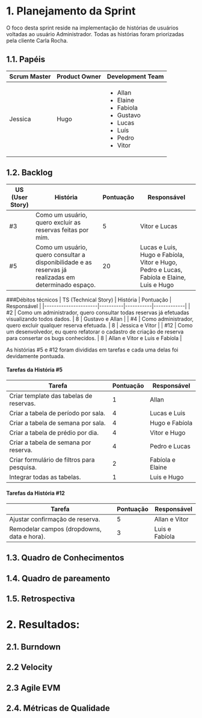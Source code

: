 # 1. Planejamento da Sprint
O foco desta sprint reside na implementação de histórias de usuários voltadas ao usuário Administrador. Todas as histórias foram priorizadas pela cliente Carla Rocha. 

## 1.1. Papéis

|Scrum Master|Product Owner|Development Team     |
|------------|-------------|---------------------|
|Jessica       | Hugo      |<ul><li>Allan</li><li>Elaine</li><li>Fabiola</li><li>Gustavo</li><li>Lucas</li><li>Luís</li><li>Pedro</li><li>Vitor</li>  |

## 1.2. Backlog

| US (User Story) | História | Pontuação | Responsável |
|----------------------|----------|-----------|-------------|
| #3 | Como um usuário, quero excluir as reservas feitas por mim. | 5  | Vitor e Lucas |
| #5 | Como um usuário, quero consultar a disponibilidade e as reservas já realizadas em determinado espaço. | 20  | Lucas e Luis, Hugo e Fabíola, Vitor e Hugo, Pedro e Lucas, Fabíola e Elaine, Luis e Hugo |

###Débitos técnicos
| TS (Technical Story) | História | Pontuação | Responsável |
|----------------------|----------|-----------|-------------|
| #2 | Como um administrador, quero consultar todas reservas já efetuadas visualizando todos dados. | 8  | Gustavo e Allan |
| #4 | Como administrador, quero excluir qualquer reserva efetuada. | 8  | Jessica e Vitor |
| #12 | Como um desenvolvedor, eu quero refatorar o cadastro de criação de reserva para consertar os bugs conhecidos. | 8  | Allan e Vitor e Luis e Fabíola |

As histórias #5 e #12 foram divididas em tarefas e cada uma delas foi devidamente pontuada.

#### Tarefas da História #5
| Tarefa | Pontuação | Responsável |
|--------|-----------|-------------|
| Criar template das tabelas de reservas. | 1  | Allan |
| Criar a tabela de período por sala. | 4 | Lucas e Luis |
| Criar a tabela de semana por sala. | 4  | Hugo e Fabíola |
| Criar a tabela de prédio por dia. | 4 | Vitor e Hugo |
| Criar a tabela de semana por reserva. | 4  | Pedro e Lucas |
| Criar formulário de filtros para pesquisa. | 2 | Fabíola e Elaine |
| Integrar todas as tabelas. | 1 | Luis e Hugo |


#### Tarefas da História #12
| Tarefa | Pontuação | Responsável |
|--------|-----------|-------------|
| Ajustar confirmação de reserva. | 5  | Allan e Vitor |
| Remodelar campos (dropdowns, data e hora). | 3 | Luis e Fabíola |

## 1.3. Quadro de Conhecimentos

## 1.4. Quadro de pareamento

## 1.5. Retrospectiva

# 2. Resultados:

## 2.1. Burndown

## 2.2 Velocity

## 2.3 Agile EVM


## 2.4. Métricas de Qualidade